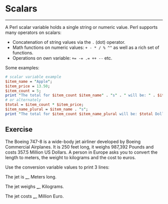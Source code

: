 # Scalars

---

A Perl scalar variable holds a single string or numeric value. Perl supports many operators on scalars:

-   Concatenation of string values via the `.` (dot) operator.
-   Math functions on numeric values: `+ - * / % ^^` as well as a rich set of functions.
-   Operations on own variable: `+= -= .= ++ --` etc.

Some examples:

```perl
# scalar variable example
$item_name = "Apple";
$item_price = 13.50;
$item_count = 5;
print "The total for $item_count $item_name" . "s" . " will be: " . $item_count * $item_price . " Dollars.\n";
# or alternately
$total = $item_count * $item_price;
$item_name_plural = $item_name . "s";
print "The total for $item_count $item_name_plural will be: $total Dollars.\n";
```

## Exercise

The Boeing 747-8 is a wide-body jet airliner developed by Boeing Commercial Airplanes. It is 250 feet long, it weighs 987,392 Pounds and costs 357.5 Million US Dollars. A person in Europe asks you to convert the length to meters, the weight to kilograms and the cost to euros.

Use the conversion variable values to print 3 lines:

The jet is **_**_ Meters long.

The jet weighs **_**_ Kilograms.

The jet costs **_**_ Million Euro.